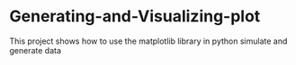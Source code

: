 # Generating-and-Visualizing-plot
This project shows how to use the matplotlib library in python simulate and generate data
